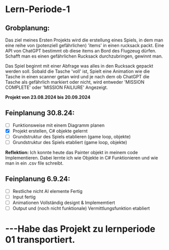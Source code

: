 # Lern-Periode-1

## Grobplanung:

Das ziel meines Ersten Projekts wird die erstellung eines Spiels, in dem man eine reihe von (potenziell gefährlichen) 'items' in einen rucksack packt. Eine API von ChatGPT bestimmt ob diese items an Bord des Flugzeug dürfen. Schafft man es einen gefährlichen Rucksack durchzubringen, gewinnt man.

Das Spiel beginnt mit einer Abfrage was alles in den Rucksack gepackt werden soll. Sobald die Tasche 'voll' ist, Spielt eine Animation wie die Tasche in einen scanner getan wird und je nach dem ob ChatGPT die Tasche als gefährlich markiert oder nicht, wird entweder 'MISSION COMPLETE' oder 'MISSION FAILIURE' Angezeigt.

**Projekt von 23.08.2024 bis 20.09.2024**

## Feinplanung 30.8.24:

- [ ] Funktionsweise mit einem Diagramm planen
- [X] Projekt erstellen, C# objekte gelernt
- [ ] Grundstruktur des Spiels etablieren (game loop, objekte)
- [ ] Grundstruktur des Spiels etabliert (game loop, objekte)

**Reflektion:**
Ich konnte heute das Painter objekt in meinem code Implementieren. Dabei lernte ich wie Objekte in C# Funktionieren und wie man in ein .csv file schreibt.

## Feinplanung 6.9.24:

- [ ] Restliche nicht AI elemente Fertig
- [ ] Input fertig
- [ ] Animationen Vollständig designt & Implememtiert
- [ ] Output und (noch nicht funktionale) Vermittlungsfunktion etabliert

 # ---Habe das Projekt zu lernperiode **01** transportiert.



















